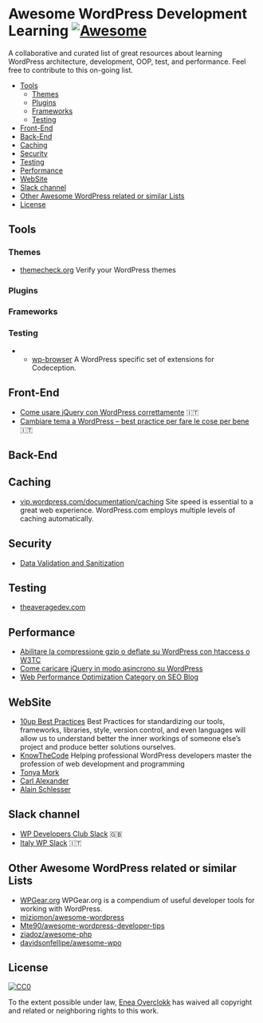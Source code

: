 # Awesome WordPress Development Learning [![Awesome](https://cdn.rawgit.com/sindresorhus/awesome/d7305f38d29fed78fa85652e3a63e154dd8e8829/media/badge.svg)](https://github.com/sindresorhus/awesome)
A collaborative and curated list of great resources about learning WordPress architecture, development, OOP, test, and performance. Feel free to contribute to this on-going list.

<!-- START doctoc generated TOC please keep comment here to allow auto update -->
<!-- DON'T EDIT THIS SECTION, INSTEAD RE-RUN doctoc TO UPDATE -->


- [Tools](#tools)
  - [Themes](#themes)
  - [Plugins](#plugins)
  - [Frameworks](#frameworks)
  - [Testing](#testing)
- [Front-End](#front-end)
- [Back-End](#back-end)
- [Caching](#caching)
- [Security](#security)
- [Testing](#testing-1)
- [Performance](#performance)
- [WebSite](#website)
- [Slack channel](#slack-channel)
- [Other Awesome WordPress related or similar Lists](#other-awesome-wordpress-related-or-similar-lists)
- [License](#license)

<!-- END doctoc generated TOC please keep comment here to allow auto update -->

## Tools

### Themes
* [themecheck.org](http://themecheck.org/) Verify your WordPress themes

### Plugins

### Frameworks

### Testing
* * [wp-browser](https://github.com/lucatume/wp-browser) A WordPress specific set of extensions for Codeception.

## Front-End
* [Come usare jQuery con WordPress correttamente](http://www.overclokk.net/come-usare-jquery-wordpress-correttamente.html) :it:
* [Cambiare tema a WordPress – best practice per fare le cose per bene](http://www.overclokk.net/cambiare-tema-wordpress-best-practice.html) :it:

## Back-End

## Caching
* [vip.wordpress.com/documentation/caching](https://vip.wordpress.com/documentation/caching/) Site speed is essential to a great web experience. WordPress.com employs multiple levels of caching automatically.

## Security
* [Data Validation and Sanitization](https://codex.wordpress.org/Data_Validation)

## Testing
* [theaveragedev.com](http://theaveragedev.com/tag/tdd/)

## Performance
* [Abilitare la compressione gzip o deflate su WordPress con htaccess o W3TC](http://www.overclokk.net/abilitare-la-compressione-gzip-deflate-wordpress-htaccess.html)
* [Come caricare jQuery in modo asincrono su WordPress ](http://seoblog.giorgiotave.it/caricare-jquery-asincrono-wordpress/3963)
* [Web Performance Optimization Category on SEO Blog](http://seoblog.giorgiotave.it/category/web-performance-optimization)

## WebSite
* [10up Best Practices](https://10up.github.io/Engineering-Best-Practices/) Best Practices for standardizing our tools, frameworks, libraries, style, version control, and even languages will allow us to understand better the inner workings of someone else’s project and produce better solutions ourselves.
* [KnowTheCode](https://knowthecode.io/) Helping professional WordPress developers master
the profession of web development and programming
* [Tonya Mork](https://hellofromtonya.com/)
* [Carl Alexander](https://carlalexander.ca/)
* [Alain Schlesser](https://www.alainschlesser.com/)

## Slack channel
* [WP Developers Club Slack](https://wpdevelopersclub.slack.com/messages) :gb:
* [Italy WP Slack](https://italia-wp-community.slack.com/messages/dev) :it:

## Other Awesome WordPress related or similar Lists
* [WPGear.org](http://wpgear.org/) WPGear.org is a compendium of useful developer tools for working with WordPress.
* [miziomon/awesome-wordpress](https://github.com/miziomon/awesome-wordpress)
* [Mte90/awesome-wordpress-developer-tips](https://github.com/Mte90/awesome-wordpress-developer-tips)
* [ziadoz/awesome-php](https://github.com/ziadoz/awesome-php)
* [davidsonfellipe/awesome-wpo](https://github.com/davidsonfellipe/awesome-wpo)

## License
[![CC0](https://i.creativecommons.org/p/zero/1.0/88x31.png)](https://creativecommons.org/publicdomain/zero/1.0/)

To the extent possible under law, [Enea Overclokk](http://www.overclokk.net) has waived all copyright and related or neighboring rights to this work.